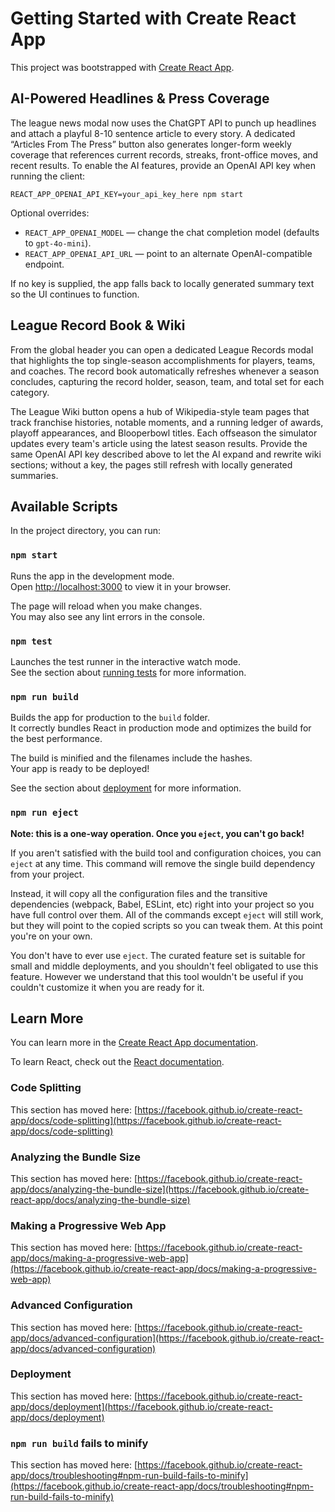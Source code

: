 # Getting Started with Create React App

This project was bootstrapped with [Create React App](https://github.com/facebook/create-react-app).

## AI-Powered Headlines & Press Coverage

The league news modal now uses the ChatGPT API to punch up headlines and attach a playful 8-10 sentence article to every story. A
dedicated “Articles From The Press” button also generates longer-form weekly coverage that references current records, streaks,
front-office moves, and recent results. To enable the AI features, provide an OpenAI API key when running the client:

```
REACT_APP_OPENAI_API_KEY=your_api_key_here npm start
```

Optional overrides:

- `REACT_APP_OPENAI_MODEL` — change the chat completion model (defaults to `gpt-4o-mini`).
- `REACT_APP_OPENAI_API_URL` — point to an alternate OpenAI-compatible endpoint.

If no key is supplied, the app falls back to locally generated summary text so the UI continues to function.

## League Record Book & Wiki

From the global header you can open a dedicated League Records modal that highlights the top single-season accomplishments for
players, teams, and coaches. The record book automatically refreshes whenever a season concludes, capturing the record holder,
season, team, and total set for each category.

The League Wiki button opens a hub of Wikipedia-style team pages that track franchise histories, notable moments, and a running
ledger of awards, playoff appearances, and Blooperbowl titles. Each offseason the simulator updates every team's article using the
latest season results. Provide the same OpenAI API key described above to let the AI expand and rewrite wiki sections; without a
key, the pages still refresh with locally generated summaries.

## Available Scripts

In the project directory, you can run:

### `npm start`

Runs the app in the development mode.\
Open [http://localhost:3000](http://localhost:3000) to view it in your browser.

The page will reload when you make changes.\
You may also see any lint errors in the console.

### `npm test`

Launches the test runner in the interactive watch mode.\
See the section about [running tests](https://facebook.github.io/create-react-app/docs/running-tests) for more information.

### `npm run build`

Builds the app for production to the `build` folder.\
It correctly bundles React in production mode and optimizes the build for the best performance.

The build is minified and the filenames include the hashes.\
Your app is ready to be deployed!

See the section about [deployment](https://facebook.github.io/create-react-app/docs/deployment) for more information.

### `npm run eject`

**Note: this is a one-way operation. Once you `eject`, you can't go back!**

If you aren't satisfied with the build tool and configuration choices, you can `eject` at any time. This command will remove the single build dependency from your project.

Instead, it will copy all the configuration files and the transitive dependencies (webpack, Babel, ESLint, etc) right into your project so you have full control over them. All of the commands except `eject` will still work, but they will point to the copied scripts so you can tweak them. At this point you're on your own.

You don't have to ever use `eject`. The curated feature set is suitable for small and middle deployments, and you shouldn't feel obligated to use this feature. However we understand that this tool wouldn't be useful if you couldn't customize it when you are ready for it.

## Learn More

You can learn more in the [Create React App documentation](https://facebook.github.io/create-react-app/docs/getting-started).

To learn React, check out the [React documentation](https://reactjs.org/).

### Code Splitting

This section has moved here: [https://facebook.github.io/create-react-app/docs/code-splitting](https://facebook.github.io/create-react-app/docs/code-splitting)

### Analyzing the Bundle Size

This section has moved here: [https://facebook.github.io/create-react-app/docs/analyzing-the-bundle-size](https://facebook.github.io/create-react-app/docs/analyzing-the-bundle-size)

### Making a Progressive Web App

This section has moved here: [https://facebook.github.io/create-react-app/docs/making-a-progressive-web-app](https://facebook.github.io/create-react-app/docs/making-a-progressive-web-app)

### Advanced Configuration

This section has moved here: [https://facebook.github.io/create-react-app/docs/advanced-configuration](https://facebook.github.io/create-react-app/docs/advanced-configuration)

### Deployment

This section has moved here: [https://facebook.github.io/create-react-app/docs/deployment](https://facebook.github.io/create-react-app/docs/deployment)

### `npm run build` fails to minify

This section has moved here: [https://facebook.github.io/create-react-app/docs/troubleshooting#npm-run-build-fails-to-minify](https://facebook.github.io/create-react-app/docs/troubleshooting#npm-run-build-fails-to-minify)
